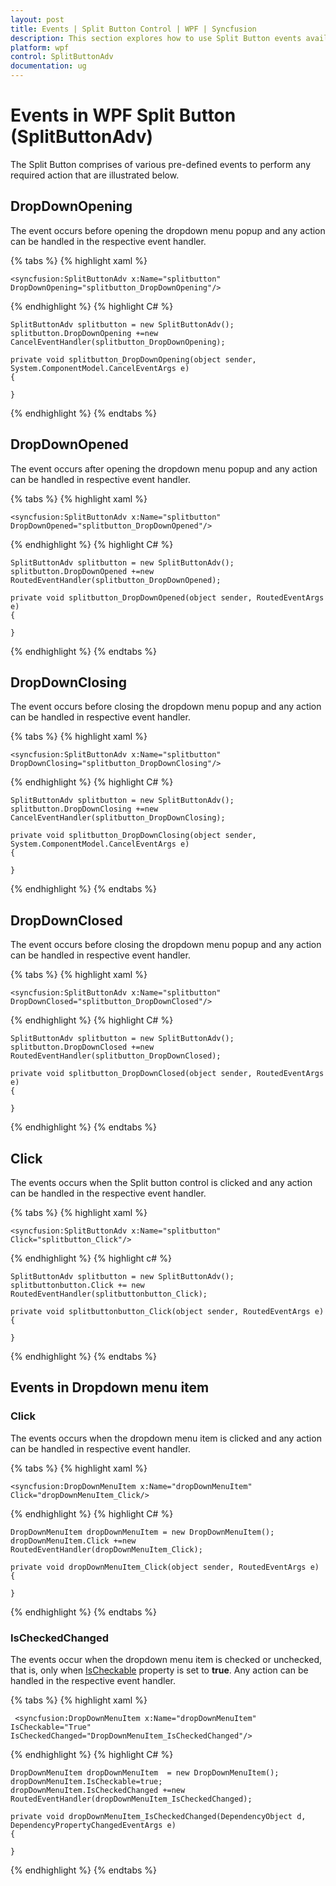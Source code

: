 ```yaml
---
layout: post
title: Events | Split Button Control | WPF | Syncfusion
description: This section explores how to use Split Button events available for dropdown opening, closing, etc. operations in-order to perform the required action.
platform: wpf
control: SplitButtonAdv
documentation: ug
---
```


# Events in WPF Split Button (SplitButtonAdv)

The Split Button comprises of various pre-defined events to perform any required action that are illustrated below.

## DropDownOpening

The event occurs before opening the dropdown menu popup and any action can be handled in the respective event handler.

{% tabs %}
{% highlight xaml %} 

    <syncfusion:SplitButtonAdv x:Name="splitbutton" DropDownOpening="splitbutton_DropDownOpening"/>

{% endhighlight %}
{% highlight C# %} 

    SplitButtonAdv splitbutton = new SplitButtonAdv();
    splitbutton.DropDownOpening +=new CancelEventHandler(splitbutton_DropDownOpening);

    private void splitbutton_DropDownOpening(object sender, System.ComponentModel.CancelEventArgs e)
    {

    }

{% endhighlight %}
{% endtabs %}


## DropDownOpened

The event occurs after opening the dropdown menu popup and any action can be handled in respective event handler.

{% tabs %}
{% highlight xaml %}

    <syncfusion:SplitButtonAdv x:Name="splitbutton" DropDownOpened="splitbutton_DropDownOpened"/> 

{% endhighlight %}
{% highlight C# %}

    SplitButtonAdv splitbutton = new SplitButtonAdv();
    splitbutton.DropDownOpened +=new RoutedEventHandler(splitbutton_DropDownOpened); 

    private void splitbutton_DropDownOpened(object sender, RoutedEventArgs e)
    {

    }

{% endhighlight %} 
{% endtabs %}

## DropDownClosing

The event occurs before closing the dropdown menu popup and any action can be handled in respective event handler.

{% tabs %}
{% highlight xaml %} 

    <syncfusion:SplitButtonAdv x:Name="splitbutton" DropDownClosing="splitbutton_DropDownClosing"/>

{% endhighlight %}
{% highlight C# %} 

    SplitButtonAdv splitbutton = new SplitButtonAdv();
    splitbutton.DropDownClosing +=new CancelEventHandler(splitbutton_DropDownClosing);

    private void splitbutton_DropDownClosing(object sender, System.ComponentModel.CancelEventArgs e)
    {

    }

{% endhighlight %}
{% endtabs %}

## DropDownClosed 

The event occurs before closing the dropdown menu popup and any action can be handled in respective event handler.

{% tabs %}
{% highlight xaml %} 

    <syncfusion:SplitButtonAdv x:Name="splitbutton" DropDownClosed="splitbutton_DropDownClosed"/> 

{% endhighlight %} 
{% highlight C# %} 

    SplitButtonAdv splitbutton = new SplitButtonAdv();
    splitbutton.DropDownClosed +=new RoutedEventHandler(splitbutton_DropDownClosed); 

    private void splitbutton_DropDownClosed(object sender, RoutedEventArgs e)
    {

    }

{% endhighlight %} 
{% endtabs %}

## Click

The events occurs when the Split button control is clicked and any action can be handled in the respective event handler.

{% tabs %}
{% highlight xaml %}

    <syncfusion:SplitButtonAdv x:Name="splitbutton" Click="splitbutton_Click"/>

{% endhighlight %}
{% highlight c# %}

    SplitButtonAdv splitbutton = new SplitButtonAdv();
    splitbuttonbutton.Click += new RoutedEventHandler(splitbuttonbutton_Click);

    private void splitbuttonbutton_Click(object sender, RoutedEventArgs e)
    {

    }

{% endhighlight %}
{% endtabs %}

## Events in Dropdown menu item

### Click

The events occurs when the dropdown menu item is clicked and any action can be handled in respective event handler.

{% tabs %}
{% highlight xaml %} 

    <syncfusion:DropDownMenuItem x:Name="dropDownMenuItem" Click="dropDownMenuItem_Click/> 

{% endhighlight %} 
{% highlight C# %} 

    DropDownMenuItem dropDownMenuItem = new DropDownMenuItem();
    dropDownMenuItem.Click +=new RoutedEventHandler(dropDownMenuItem_Click);

    private void dropDownMenuItem_Click(object sender, RoutedEventArgs e)
    {

    } 

{% endhighlight %} 
{% endtabs %}

### IsCheckedChanged

The events occur when the dropdown menu item is checked or unchecked, that is, only when [IsCheckable](https://help.syncfusion.com/cr/wpf/Syncfusion.Shared.Wpf~Syncfusion.Windows.Tools.Controls.DropDownMenuItem~IsCheckable.html) property is set to **true**. Any action can be handled in the respective event handler.

{% tabs %}
{% highlight xaml %} 

     <syncfusion:DropDownMenuItem x:Name="dropDownMenuItem" IsCheckable="True" IsCheckedChanged="DropDownMenuItem_IsCheckedChanged"/>

{% endhighlight %} 
{% highlight C# %} 

    DropDownMenuItem dropDownMenuItem  = new DropDownMenuItem();
    dropDownMenuItem.IsCheckable=true;
    dropDownMenuItem.IsCheckedChanged +=new RoutedEventHandler(dropDownMenuItem_IsCheckedChanged);

    private void dropDownMenuItem_IsCheckedChanged(DependencyObject d, DependencyPropertyChangedEventArgs e)
    {

    }

{% endhighlight %} 
{% endtabs %}